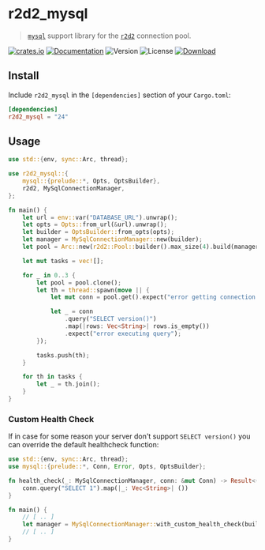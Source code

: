 # r2d2_mysql

> [`mysql`](https://github.com/blackbeam/rust-mysql-simple) support library for the [`r2d2`](https://github.com/sfackler/r2d2) connection pool.

[![crates.io](https://img.shields.io/crates/v/r2d2_mysql?label=latest)](https://crates.io/crates/r2d2_mysql)
[![Documentation](https://docs.rs/r2d2_mysql/badge.svg?version=24)](https://docs.rs/r2d2_mysql/24)
![Version](https://img.shields.io/badge/rustc-1.59+-ab6000.svg)
![License](https://img.shields.io/crates/l/r2d2_mysql.svg)
[![Download](https://img.shields.io/crates/d/r2d2_mysql.svg)](https://crates.io/crates/r2d2_mysql)

## Install

Include `r2d2_mysql` in the `[dependencies]` section of your `Cargo.toml`:

```toml
[dependencies]
r2d2_mysql = "24"
```

## Usage

```rust
use std::{env, sync::Arc, thread};

use r2d2_mysql::{
    mysql::{prelude::*, Opts, OptsBuilder},
    r2d2, MySqlConnectionManager,
};

fn main() {
    let url = env::var("DATABASE_URL").unwrap();
    let opts = Opts::from_url(&url).unwrap();
    let builder = OptsBuilder::from_opts(opts);
    let manager = MySqlConnectionManager::new(builder);
    let pool = Arc::new(r2d2::Pool::builder().max_size(4).build(manager).unwrap());

    let mut tasks = vec![];

    for _ in 0..3 {
        let pool = pool.clone();
        let th = thread::spawn(move || {
            let mut conn = pool.get().expect("error getting connection from pool");

            let _ = conn
                .query("SELECT version()")
                .map(|rows: Vec<String>| rows.is_empty())
                .expect("error executing query");
        });

        tasks.push(th);
    }

    for th in tasks {
        let _ = th.join();
    }
}
```

### Custom Health Check

If in case for some reason your server don't support `SELECT version()` you can override the default healthcheck function:

```rust
use std::{env, sync::Arc, thread};
use mysql::{prelude::*, Conn, Error, Opts, OptsBuilder};

fn health_check(_: MySqlConnectionManager, conn: &mut Conn) -> Result<(), Error> {
    conn.query("SELECT 1").map(|_: Vec<String>| ())
}

fn main() {
    // [ .. ]
    let manager = MySqlConnectionManager::with_custom_health_check(builder, health_check);
    // [ .. ]
}
```
